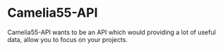 # Camelia55-API
Camelia55-API wants to be an API which would providing a lot of useful data, allow you to focus on your projects.
